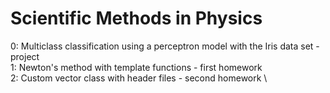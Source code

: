 # Scientific Methods in Physics

0: Multiclass classification using a perceptron model with the Iris data set - project \
1: Newton's method with template functions - first homework \
2: Custom vector class with header files - second homework \
